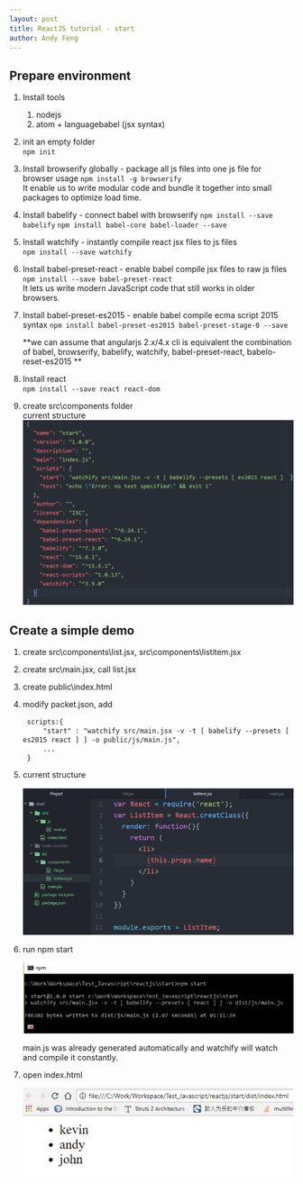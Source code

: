 ```yaml
---
layout: post
title: ReactJS tutorial - start
author: Andy Feng
---
```


## Prepare environment ##

1. Install tools
	1. nodejs
	1. atom + languagebabel (jsx syntax)

1. init an empty folder  
	`npm init`

1. Install browserify globally - package all js files into one js file for browser usage
	`npm install -g browserify`  
	It enable us to write modular code and bundle it together into small packages to optimize load time.

1. Install babelify - connect babel with browserify
	`npm install --save babelify`
	`npm install babel-core babel-loader --save`

1. Install watchify - instantly compile react jsx files to js files  
	`npm install --save watchify`

1. Install babel-preset-react - enable babel compile jsx files to raw js files
	`npm install --save babel-preset-react`  
	It lets us write modern JavaScript code that still works in older browsers.

1. Install babel-preset-es2015 - enable babel compile ecma script 2015 syntax
	`npm install babel-preset-es2015 babel-preset-stage-0 --save`

	**we can assume that angularjs 2.x/4.x cli is equivalent the combination of babel, browserify, babelify, watchify, babel-preset-react, babelo-reset-es2015 **

1. Install react  
	`npm install --save react react-dom`

1. create src\components folder  
	current structure
	![](/images/posts/20170908-react-1.png)

## Create a simple demo ##
1. create src\components\list.jsx, src\components\listitem.jsx

1. create src\main.jsx, call list.jsx

1. create public\index.html

1. modify packet.json, add
	>
		scripts:{
	    	"start" : "watchify src/main.jsx -v -t [ babelify --presets [ es2015 react ] ] -o public/js/main.js",
			...
		}
	>
1. current structure

	![](/images/posts/20170908-react-2.png)

1. run npm start

	![](/images/posts/20170908-react-3.png)

	main.js was already generated automatically and watchify will watch and compile it constantly.

1. open index.html

	![](/images/posts/20170908-react-4.png)


